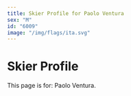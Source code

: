```yaml
---
title: Skier Profile for Paolo Ventura
sex: "M"
id: "6009"
image: "/img/flags/ita.svg" 
---
```


# Skier Profile

This page is for: Paolo Ventura.
    